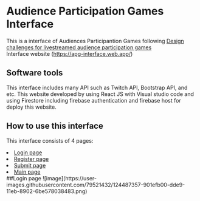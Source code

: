 # Audience Participation Games Interface
This is a interface of Audiences Participantion Games following [Design challenges for livestreamed audience participation games](https://dl.acm.org/doi/pdf/10.1145/3242671.3242708?casa_token=0xtivjyfar0AAAAA:XqAzyqw97Cxm5K2XP4cvEF86nm_asU78LsiG5f_dtjl67plG9XGmz57CRN1JFwvSUPWPkX65Z70AxIM) <br>
Interface website (https://apg-interface.web.app/)

<!-- Software tools -->
## Software tools
This interface includes many API such as Twitch API, Bootstrap API, and etc. This website developed by using React JS with Visual studio code and using Firestore including firebase authentication and firebase host for deploy this website.

## How to use this interface
This interface consists of 4 pages:
<li>
  <a href="#login">Login page</a>
</li>
<li>
  <a href="#register">Register page</a>
</li>
<li>
  <a href="#submit">Submit page</a>
</li>
<li>
  <a href="#main">Main page</a>
</li>
##Login page
![image](https://user-images.githubusercontent.com/79521432/124487357-901efb00-dde9-11eb-8902-6be578038483.png)
